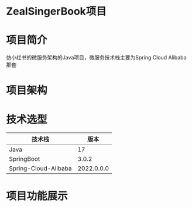 # ZealSingerBook项目

# 项目简介

仿小红书的微服务架构的Java项目，微服务技术栈主要为Spring Cloud Alibaba那套

# 项目架构

# 技术选型

| 技术栈               | 版本       |
| -------------------- | ---------- |
| Java                 | 17         |
| SpringBoot           | 3.0.2      |
| Spring-Cloud-Alibaba | 2022.0.0.0 |



# 项目功能展示

